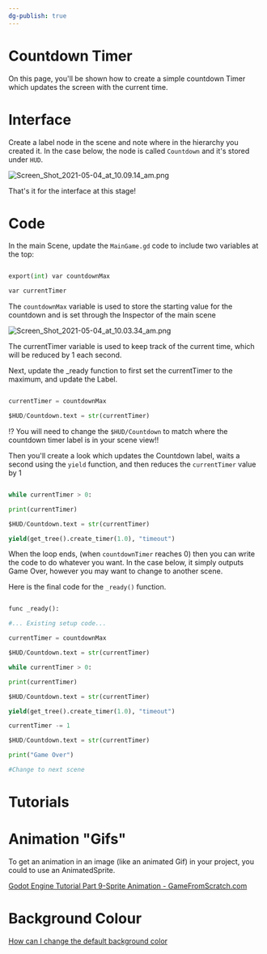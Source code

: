 ```yaml
---
dg-publish: true
---
```

# Countdown Timer

  

On this page, you'll be shown how to create a simple countdown Timer which updates the screen with the current time.

  

# Interface

  

Create a label node in the scene and note where in the hierarchy you created it. In the case below, the node is called `Countdown` and it's stored under `HUD`.

  

![Screen_Shot_2021-05-04_at_10.09.14_am.png](Notionimp/images/Screen_Shot_2021-05-04_at_10.09.14_am.png)

  

That's it for the interface at this stage!

  

# Code

  

In the main Scene, update the `MainGame.gd` code to include two variables at the top:

  

```python

export(int) var countdownMax

var currentTimer

```

  

The `countdownMax` variable is used to store the starting value for the countdown and is set through the Inspector of the main scene

  

![Screen_Shot_2021-05-04_at_10.03.34_am.png](Notionimp/images/Screen_Shot_2021-05-04_at_10.03.34_am.png)

  

The currentTimer variable is used to keep track of the current time, which will be reduced by 1 each second.

  

Next, update the _ready function to first set the currentTimer to the maximum, and update the Label.

  

```python

currentTimer = countdownMax

$HUD/Countdown.text = str(currentTimer)

```

  

<aside>

⁉️ You will need to change the `$HUD/Countdown` to match where the countdown timer label is in your scene view!!

  

</aside>

  

Then you'll create a look which updates the Countdown label, waits a second using the `yield` function, and then reduces the `currentTimer` value by 1

  

```python

while currentTimer > 0:

print(currentTimer)

$HUD/Countdown.text = str(currentTimer)

yield(get_tree().create_timer(1.0), "timeout")

```

  

When the loop ends, (when `countdownTimer` reaches 0) then you can write the code to do whatever you want. In the case below, it simply outputs Game Over, however you may want to change to another scene.

  

Here is the final code for the `_ready()` function.

  

```python

func _ready():

#... Existing setup code...

currentTimer = countdownMax

$HUD/Countdown.text = str(currentTimer)

while currentTimer > 0:

print(currentTimer)

$HUD/Countdown.text = str(currentTimer)

yield(get_tree().create_timer(1.0), "timeout")

currentTimer -= 1

$HUD/Countdown.text = str(currentTimer)

print("Game Over")

#Change to next scene

```

  

# Tutorials

  

# Animation "Gifs"

  

To get an animation in an image (like an animated Gif) in your project, you could to use an AnimatedSprite.

  

[Godot Engine Tutorial Part 9-Sprite Animation - GameFromScratch.com](https://gamefromscratch.com/godot-engine-tutorial-part-9-sprite-animation/)

  

# Background Colour

  

[How can I change the default background color](https://godotengine.org/qa/386/how-can-i-change-the-default-background-color)

  